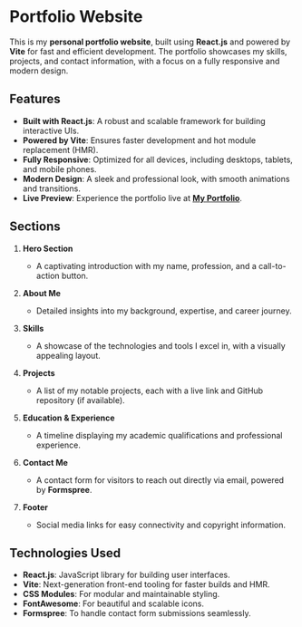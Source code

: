# Portfolio Website  

This is my **personal portfolio website**, built using **React.js** and powered by **Vite** for fast and efficient development. The portfolio showcases my skills, projects, and contact information, with a focus on a fully responsive and modern design.

## Features  

- **Built with React.js**: A robust and scalable framework for building interactive UIs.
- **Powered by Vite**: Ensures faster development and hot module replacement (HMR).
- **Fully Responsive**: Optimized for all devices, including desktops, tablets, and mobile phones.
- **Modern Design**: A sleek and professional look, with smooth animations and transitions.
- **Live Preview**: Experience the portfolio live at [**My Portfolio**](https://port-folio-eight-xi.vercel.app/).  

## Sections  

1. **Hero Section**  
   - A captivating introduction with my name, profession, and a call-to-action button.  

2. **About Me**  
   - Detailed insights into my background, expertise, and career journey.  

3. **Skills**  
   - A showcase of the technologies and tools I excel in, with a visually appealing layout.  

4. **Projects**  
   - A list of my notable projects, each with a live link and GitHub repository (if available).  

5. **Education & Experience**  
   - A timeline displaying my academic qualifications and professional experience.  

6. **Contact Me**  
   - A contact form for visitors to reach out directly via email, powered by **Formspree**.  

7. **Footer**  
   - Social media links for easy connectivity and copyright information.

## Technologies Used  

- **React.js**: JavaScript library for building user interfaces.  
- **Vite**: Next-generation front-end tooling for faster builds and HMR.  
- **CSS Modules**: For modular and maintainable styling.  
- **FontAwesome**: For beautiful and scalable icons.  
- **Formspree**: To handle contact form submissions seamlessly.
